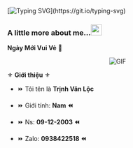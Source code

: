 [![Typing SVG](https://readme-typing-svg.herokuapp.com?color=%2336BCF7&size=25&vCenter=true&height=40&lines=Hi%2C+I'm+Vloc+!;Welcome+to+my+Github+!)](https://git.io/typing-svg)



### A little more about me...<img src="https://i.imgur.com/Z18AI4n.gif" width="25"></h1> 

**Ngày Mới Vui Vẻ** 👻



<p align="center">
    <img align="center" alt="GIF" src="https://i.imgur.com/Z18AI4n.gif" />
</p> 



⚜️ **Giới thiệu** ⚜️



- ⏩ Tôi tên là **Trịnh Văn Lộc**

- ⏩ Giới tính: **Nam ⏪**

- ⏩ Ns: **09-12-2003 ⏪**

- ⏩ Zalo: **0938422518 ⏪**
